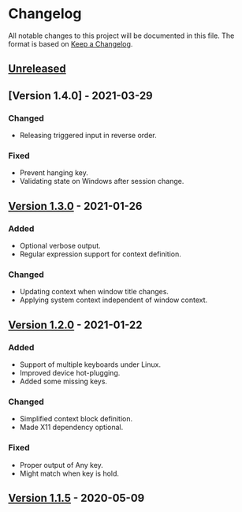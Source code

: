 
# Changelog
All notable changes to this project will be documented in this file.
The format is based on [Keep a Changelog](https://keepachangelog.com/en/1.0.0/).

## [Unreleased]

## [Version 1.4.0] - 2021-03-29
### Changed
- Releasing triggered input in reverse order.

### Fixed
- Prevent hanging key.
- Validating state on Windows after session change.

## [Version 1.3.0] - 2021-01-26
### Added
- Optional verbose output.
- Regular expression support for context definition.

### Changed
- Updating context when window title changes.
- Applying system context independent of window context.

## [Version 1.2.0] - 2021-01-22
### Added
- Support of multiple keyboards under Linux.
- Improved device hot-plugging.
- Added some missing keys.

### Changed
- Simplified context block definition.
- Made X11 dependency optional.

### Fixed
- Proper output of Any key.
- Might match when key is hold.

## [Version 1.1.5] - 2020-05-09

[Unreleased]: https://github.com/houmain/keymapper/compare/1.3.0...HEAD
[Version 1.3.0]: https://github.com/houmain/keymapper/compare/1.2.0...1.3.0
[Version 1.2.0]: https://github.com/houmain/keymapper/compare/1.1.5...1.2.0
[Version 1.1.5]: https://github.com/houmain/keymapper/releases/tag/1.1.5
